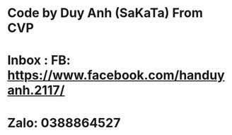 # Code by Duy Anh (SaKaTa) From CVP
# Inbox : FB: https://www.facebook.com/handuyanh.2117/ 
#         Zalo: 0388864527

